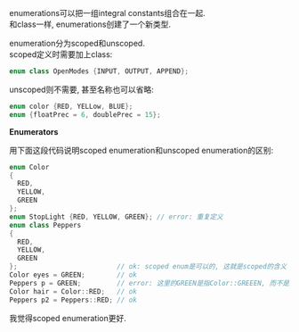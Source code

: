enumerations可以把一组integral constants组合在一起.  
和class一样, enumerations创建了一个新类型.

enumeration分为scoped和unscoped.  
scoped定义时需要加上class:
```cpp
enum class OpenModes {INPUT, OUTPUT, APPEND};
```
unscoped则不需要, 甚至名称也可以省略:
```cpp
enum color {RED, YELLow, BLUE};
enum {floatPrec = 6, doublePrec = 15};
```

**Enumerators**

用下面这段代码说明scoped enumeration和unscoped enumeration的区别:
```cpp
enum Color
{
  RED,
  YELLOW,
  GREEN
};
enum StopLight {RED, YELLOW, GREEN}; // error: 重复定义
enum class Peppers
{
  RED,
  YELLOW,
  GREEN
};                         // ok: scoped enum是可以的, 这就是scoped的含义
Color eyes = GREEN;        // ok
Peppers p = GREEN;         // error: 这里的GREEN是指Color::GREEEN, 而不是Peppers::GREEN
Color hair = Color::RED;   // ok
Peppers p2 = Peppers::RED; // ok
```
我觉得scoped enumeration更好.